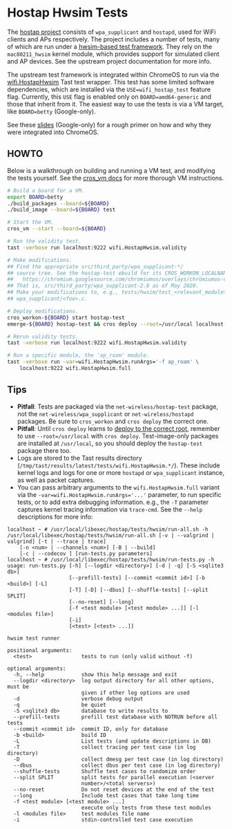 # Hostap Hwsim Tests

The [hostap project] consists of `wpa_supplicant` and `hostapd`, used for WiFi
clients and APs respectively. The project includes a number of tests, many of
which are run under a [hwsim-based test framework]. They rely on the
`mac80211_hwsim` kernel module, which provides support for simulated client and
AP devices. See the upstream project documentation for more info.

The upstream test framework is integrated within ChromeOS to run via the
[wifi.HostapHwsim] Tast test wrapper. This test has some limited software
dependencies, which are installed via the `USE=wifi_hostap_test` feature flag.
Currently, this `USE` flag is enabled only on `BOARD=amd64-generic` and those
that inherit from it. The easiest way to use the tests is via a VM target, like
`BOARD=betty` (Google-only).

See these [slides] (Google-only) for a rough primer on how and why they were
integrated into ChromeOS.

## HOWTO

Below is a walkthrough on building and running a VM test, and modifying the
tests yourself. See the [cros_vm docs] for more thorough VM instructions.

```bash
# Build a board for a VM.
export BOARD=betty
./build_packages --board=${BOARD}
./build_image --board=${BOARD} test

# Start the VM.
cros_vm --start --board=${BOARD}

# Run the validity test.
tast -verbose run localhost:9222 wifi.HostapHwsim.validity

# Make modifications.
## Find the appropriate src/third_party/wpa_supplicant-*/
## source tree. See the hostap-test ebuild for its CROS_WORKON_LOCALNAME:
##   https://chromium.googlesource.com/chromiumos/overlays/chromiumos-overlay/+/refs/heads/main/net-wireless/hostap-test/hostap-test-9999.ebuild
## That is, src/third_party/wpa_supplicant-2.8 as of May 2020.
## Make your modifications to, e.g., tests/hwsim/test_<relevant_module>.py, or
## wpa_supplicant/<foo>.c.

# Deploy modifications.
cros_workon-${BOARD} start hostap-test
emerge-${BOARD} hostap-test && cros deploy --root=/usr/local localhost:9222 hostap-test

# Rerun validity tests.
tast -verbose run localhost:9222 wifi.HostapHwsim.validity

# Run a specific module, the 'ap_roam' module.
tast -verbose run -var=wifi.HostapHwsim.runArgs='-f ap_roam' \
    localhost:9222 wifi.HostapHwsim.full
```

## Tips

*   **Pitfall**: Tests are packaged via the `net-wireless/hostap-test` package,
    not the `net-wireless/wpa_supplicant` or `net-wireless/hostapd` packages.
    Be sure to `cros_workon` and `cros deploy` the correct one.
*   **Pitfall**: Until `cros deploy` learns to [deploy to the correct root],
    remember to use `--root=/usr/local` with `cros deploy`. Test-image-only
    packages are installed at `/usr/local`, so you should deploy the
    `hostap-test` package there too.
*   Logs are stored to the Tast results directory
    (`/tmp/tast/results/latest/tests/wifi.HostapHwsim.*/`). These include
    kernel logs and logs for one or more `hostapd` or `wpa_supplicant`
    instance, as well as packet captures.
*   You can pass arbitrary arguments to the `wifi.HostapHwsim.full` variant
    via the `-var=wifi.HostapHwsim.runArgs='...'` parameter, to run specific
    tests, or to add extra debugging information. e.g., the `-T` parameter
    captures kernel tracing information via `trace-cmd`. See the `--help`
descriptions for more info:

```
localhost ~ # /usr/local/libexec/hostap/tests/hwsim/run-all.sh -h
/usr/local/libexec/hostap/tests/hwsim/run-all.sh [-v | --valgrind | valgrind] [-t | --trace | trace]
	[-n <num> | --channels <num>] [-B | --build]
	[-c | --codecov ] [run-tests.py parameters]
localhost ~ # /usr/local/libexec/hostap/tests/hwsim/run-tests.py -h
usage: run-tests.py [-h] [--logdir <directory>] [-d | -q] [-S <sqlite3 db>]
                    [--prefill-tests] [--commit <commit id>] [-b <build>] [-L]
                    [-T] [-D] [--dbus] [--shuffle-tests] [--split SPLIT]
                    [--no-reset] [--long]
                    [-f <test module> [<test module> ...]] [-l <modules file>]
                    [-i]
                    [<test> [<test> ...]]

hwsim test runner

positional arguments:
  <test>                tests to run (only valid without -f)

optional arguments:
  -h, --help            show this help message and exit
  --logdir <directory>  log output directory for all other options, must be
                        given if other log options are used
  -d                    verbose debug output
  -q                    be quiet
  -S <sqlite3 db>       database to write results to
  --prefill-tests       prefill test database with NOTRUN before all tests
  --commit <commit id>  commit ID, only for database
  -b <build>            build ID
  -L                    List tests (and update descriptions in DB)
  -T                    collect tracing per test case (in log directory)
  -D                    collect dmesg per test case (in log directory)
  --dbus                collect dbus per test case (in log directory)
  --shuffle-tests       Shuffle test cases to randomize order
  --split SPLIT         split tests for parallel execution (<server
                        number>/<total servers>)
  --no-reset            Do not reset devices at the end of the test
  --long                Include test cases that take long time
  -f <test module> [<test module> ...]
                        execute only tests from these test modules
  -l <modules file>     test modules file name
  -i                    stdin-controlled test case execution
```

[hostap project]: https://w1.fi/
[hwsim-based test framework]: https://w1.fi/cgit/hostap/plain/tests/hwsim/README
[wifi.HostapHwsim]: hostap_hwsim.go
[slides]: https://goto.google.com/hostap-hwsim-slides
[cros_vm docs]: https://chromium.googlesource.com/chromiumos/docs/+/main/cros_vm.md
[deploy to the correct root]: https://crbug.com/341708
